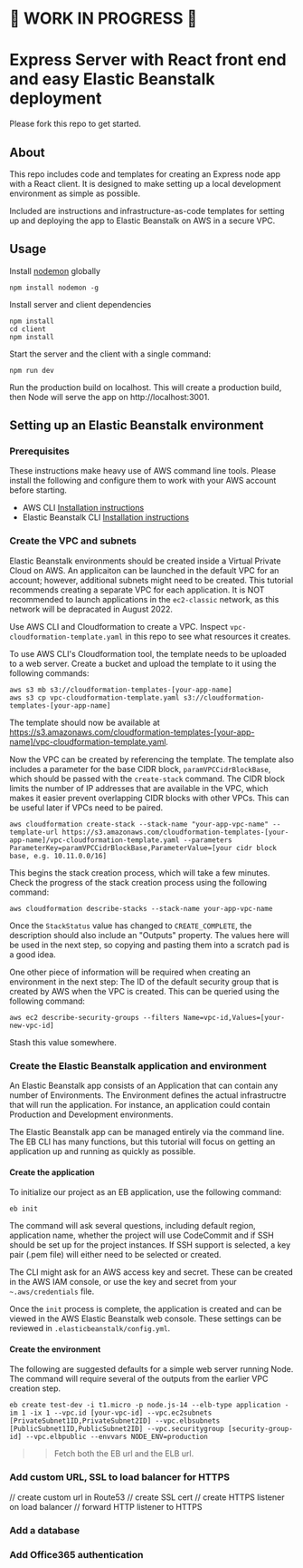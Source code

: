 # :construction: WORK IN PROGRESS :construction:

# Express Server with React front end and easy Elastic Beanstalk deployment

Please fork this repo to get started.

## About

This repo includes code and templates for creating an Express node app with a React client. It is designed to make setting up a local development environment as simple as possible.

Included are instructions and infrastructure-as-code templates for setting up and deploying the app to Elastic Beanstalk on AWS in a secure VPC.

<!-- Instructions for including an optional database are included. -->

## Usage

Install [nodemon](https://nodemon.io/) globally

```
npm install nodemon -g
```

Install server and client dependencies

```
npm install
cd client
npm install
```

Start the server and the client with a single command:

```
npm run dev
```

Run the production build on localhost. This will create a production build, then Node will serve the app on http://localhost:3001.

## Setting up an Elastic Beanstalk environment

### Prerequisites

These instructions make heavy use of AWS command line tools. Please install the following and configure them to work with your AWS account before starting.

- AWS CLI [Installation instructions](https://docs.aws.amazon.com/cli/latest/userguide/getting-started-install.html)
- Elastic Beanstalk CLI [Installation instructions](https://github.com/aws/aws-elastic-beanstalk-cli-setup)

### Create the VPC and subnets

Elastic Beanstalk environments should be created inside a Virtual Private Cloud on AWS. An applicaiton can be launched in the default VPC for an account; however, additional subnets might need to be created. This tutorial recommends creating a separate VPC for each application. It is NOT recommended to launch applications in the `ec2-classic` network, as this network will be depracated in August 2022.

Use AWS CLI and Cloudformation to create a VPC. Inspect `vpc-cloudformation-template.yaml` in this repo to see what resources it creates.

To use AWS CLI's Cloudformation tool, the template needs to be uploaded to a web server. Create a bucket and upload the template to it using the following commands:

```
aws s3 mb s3://cloudformation-templates-[your-app-name]
aws s3 cp vpc-cloudformation-template.yaml s3://cloudformation-templates-[your-app-name]  
```

The template should now be available at https://s3.amazonaws.com/cloudformation-templates-[your-app-name]/vpc-cloudformation-template.yaml. 

Now the VPC can be created by referencing the template. The template also includes a parameter for the base CIDR block, `paramVPCCidrBlockBase`, which should be passed with the `create-stack` command. The CIDR block limits the number of IP addresses that are available in the VPC, which makes it easier prevent overlapping CIDR blocks with other VPCs. This can be useful later if VPCs need to be paired.

```
aws cloudformation create-stack --stack-name "your-app-vpc-name" --template-url https://s3.amazonaws.com/cloudformation-templates-[your-app-name]/vpc-cloudformation-template.yaml --parameters ParameterKey=paramVPCCidrBlockBase,ParameterValue=[your cidr block base, e.g. 10.11.0.0/16]
```
This begins the stack creation process, which will take a few minutes. Check the progress of the stack creation process using the following command:

```
aws cloudformation describe-stacks --stack-name your-app-vpc-name
```

Once the `StackStatus` value has changed to `CREATE_COMPLETE`, the description should also include an "Outputs" property. The values here will be used in the next step, so copying and pasting them into a scratch pad is a good idea.

One other piece of information will be required when creating an environment in the next step: The ID of the default security group that is created by AWS when the VPC is created. This can be queried using the following command:

```
aws ec2 describe-security-groups --filters Name=vpc-id,Values=[your-new-vpc-id]
```

Stash this value somewhere.

### Create the Elastic Beanstalk application and environment

An Elastic Beanstalk app consists of an Application that can contain any number of Environments. The Environment defines the actual infrastructre that will run the application. For instance, an application could contain Production and Development environments.

The Elastic Beanstalk app can be managed entirely via the command line. The EB CLI has many functions, but this tutorial will focus on getting an application up and running as quickly as possible. 

#### Create the application

To initialize our project as an EB application, use the following command:

```
eb init
```

The command will ask several questions, including default region, application name, whether the project will use CodeCommit and if SSH should be set up for the project instances. If SSH support is selected, a key pair (.pem file) will either need to be selected or created.

The CLI might ask for an AWS access key and secret. These can be created in the AWS IAM console, or use the key and secret from your `~.aws/credentials` file.

Once the `init` process is complete, the application is created and can be viewed in the AWS Elastic Beanstalk web console. These settings can be reviewed in `.elasticbeanstalk/config.yml`.

#### Create the environment

The following are suggested defaults for a simple web server running Node. The command will require several of the outputs from the earlier VPC creation step.

```
eb create test-dev -i t1.micro -p node.js-14 --elb-type application -im 1 -ix 1 --vpc.id [your-vpc-id] --vpc.ec2subnets [PrivateSubnet1ID,PrivateSubnet2ID] --vpc.elbsubnets [PublicSubnet1ID,PublicSubnet2ID] --vpc.securitygroup [security-group-id] --vpc.elbpublic --envvars NODE_ENV=production
```

>> Fetch both the EB url and the ELB url.

### Add custom URL, SSL to load balancer for HTTPS

// create custom url in Route53
// create SSL cert
// create HTTPS listener on load balancer
// forward HTTP listener to HTTPS

### Add a database

### Add Office365 authentication

<!-- "Outputs": [
                {
                    "OutputKey": "PubPrivateVPCID",
                    "OutputValue": "vpc-0bda0d66e858cd855",
                    "Description": "VPC ID",
                    "ExportName": "BeanstalkVPCID"
                },
                {
                    "OutputKey": "PublicSubnet1ID",
                    "OutputValue": "subnet-0e04dc57d6c377c8c",
                    "Description": "Public Subnet A ID",
                    "ExportName": "BeanstalkPublicSubnet1ID"
                },
                {
                    "OutputKey": "PublicSubnet2ID",
                    "OutputValue": "subnet-0087207d34ff5a424",
                    "Description": "Public Subnet B ID",
                    "ExportName": "BeanstalkPublicSubnet2ID"
                },
                {
                    "OutputKey": "PrivateSubnet2ID",
                    "OutputValue": "subnet-0ca2ea82a195604e3",
                    "Description": "Private Subnet B ID",
                    "ExportName": "BeanstalkPrivateSubnet2ID"
                },
                {
                    "OutputKey": "PrivateSubnet1ID",
                    "OutputValue": "subnet-0b0402f6de52fce81",
                    "Description": "Private Subnet A ID",
                    "ExportName": "BeanstalkPrivateSubnet1ID"
                }
            ], -->
